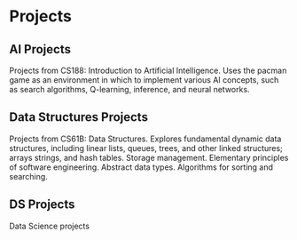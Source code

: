 # Projects
## AI Projects
Projects from CS188: Introduction to Artificial Intelligence. 
Uses the pacman game as an environment in which to implement various AI concepts, such as search algorithms, Q-learning, inference, and neural networks. 
## Data Structures Projects
Projects from CS61B: Data Structures. 
Explores fundamental dynamic data structures, including linear lists, queues, trees, and other linked structures; arrays strings, and hash tables. Storage management. Elementary principles of software engineering. Abstract data types. Algorithms for sorting and searching.
## DS Projects
Data Science projects
